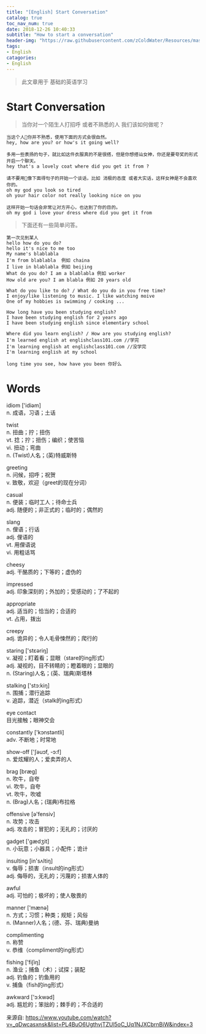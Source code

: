 ```yaml
---
title: "[English] Start Conversation"
catalog: true
toc_nav_num: true
date: 2018-12-26 10:40:33
subtitle: "How to start a conversation"
header-img: "https://raw.githubusercontent.com/zColdWater/Resources/master/Images/blur2.jpg"
tags:
- English
catagories:
- English
---
```


> 此文章用于 基础的英语学习

Start Conversation
=======
> 当你对一个陌生人打招呼 或者不熟悉的人 我们该如何做呢？


```
当这个人你并不熟悉，使用下面的方式会很自然。
hey, how are you? or how's it going well?
```

```
多用一些表扬的句子，就比如这件衣服真的不是很搭，但是你想搭讪女神，你还是要夸奖的形式开启一个聊天。
hey that's a lovely coat where did you get it from ?
```

```
请不要用像下面得句子的开始一个谈话，比如 消极的态度 或者大实话，这样女神是不会喜欢你的。
oh my god you look so tired
oh your hair color not really looking nice on you
```

```
这样开始一句话会非常让对方开心，也达到了你的目的。
oh my god i love your dress where did you get it from
```

> 下面还有一些简单问答。 

```
第一次见到某人
hello how do you do?
hello it's nice to me too 
My name's blablabla
I'm from blablabla  例如 chaina
I live in blablabla 例如 beijing
What do you do? I am a blablabla 例如 worker
How old are you? I am blabla 例如 20 years old

What do you like to do? / What do you do in you free time? 
I enjoy/like listening to music. I like watching moive
One of my hobbies is swimming / cooking ...

How long have you been studying english?
I have been studying english for 2 years ago
I have been studying english since elementary school

Where did you learn english? / How are you studying english?
I'm learned english at englishclass101.com //学完
I'm learning english at englishclass101.com //没学完
I'm learning english at my school

long time you see, how have you been 你好么
```



Words
=======

idiom ['idiəm]  
n. 成语，习语；土话

twist  
n. 扭曲；拧；扭伤  
vt. 捻；拧；扭伤；编织；使苦恼  
vi. 扭动；弯曲  
n. (Twist)人名；(英)特威斯特  

greeting  
n. 问候，招呼；祝贺  
v. 致敬，欢迎（greet的现在分词）  

casual  
n. 便装；临时工人；待命士兵  
adj. 随便的；非正式的；临时的；偶然的   

slang  
n. 俚语；行话  
adj. 俚语的  
vt. 用俚语说  
vi. 用粗话骂  

cheesy    
adj. 干酪质的；下等的；虚伪的

impressed  
adj. 印象深刻的；外加的；受感动的；了不起的

appropriate    
adj. 适当的；恰当的；合适的  
vt. 占用，拨出  

creepy    
adj. 诡异的；令人毛骨悚然的；爬行的  

staring ['stεəriŋ]    
v. 凝视；盯着看；显眼（stare的ing形式）  
adj. 凝视的，目不转睛的；瞪着眼的；显眼的   
n. (Staring)人名；(英、瑞典)斯塔林   

stalking ['stɔ:kiŋ]    
n. 围捕；潜行追踪  
v. 追踪，潜近（stalk的ing形式）   

eye contact    
目光接触；眼神交会   

constantly ['kɔnstəntli]     
adv. 不断地；时常地   

show-off ['ʃəuɔf, -ɔ:f]     
n. 爱炫耀的人；爱卖弄的人   

brag [bræɡ]     
n. 吹牛，自夸   
vi. 吹牛，自夸  
vt. 吹牛，吹嘘  
n. (Brag)人名；(瑞典)布拉格  

offensive [ə'fensiv]    
n. 攻势；攻击  
adj. 攻击的；冒犯的；无礼的；讨厌的  

gadget ['ɡædʒit]    
n. 小玩意；小器具；小配件；诡计  

insulting [in'sʌltiŋ]    
v. 侮辱；损害（insult的ing形式）  
adj. 侮辱的，无礼的；污蔑的；损害人体的  

awful    
adj. 可怕的；极坏的；使人敬畏的  

manner ['mænə]    
n. 方式；习惯；种类；规矩；风俗  
n. (Manner)人名；(德、芬、瑞典)曼纳  

complimenting    
n. 称赞  
v. 恭维（compliment的ing形式）  

fishing ['fiʃiŋ]    
n. 渔业；捕鱼（术）；试探；装配  
adj. 钓鱼的；钓鱼用的  
v. 捕鱼（fish的ing形式）  

awkward ['ɔ:kwəd]    
adj. 尴尬的；笨拙的；棘手的；不合适的  


来源自: https://www.youtube.com/watch?v=_qDwcasxnsk&list=PL4BuO6UgthvjTZUl5oC_Uq1NJXCbrnBiW&index=3
